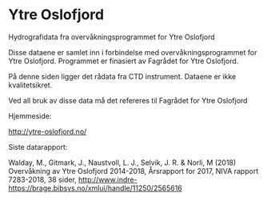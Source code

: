 # Ytre Oslofjord
Hydrografidata fra overvåkningsprogrammet for Ytre Oslofjord

Disse dataene er samlet inn i forbindelse med overvåkningsprogrammet for Ytre Oslofjord.
Programmet er finasiert av Fagrådet for Ytre Oslofjord.

På denne siden ligger det rådata fra CTD instrument. Dataene er ikke kvalitetsikret. 

Ved all bruk av disse data må det refereres til Fagrådet for Ytre Oslofjord

Hjemmeside:

http://ytre-oslofjord.no/

Siste datarapport:

Walday, M., Gitmark, J., Naustvoll, L. J., Selvik, J. R. & Norli, M (2018) 
Overvåkning av Ytre Oslofjord 2014-2018,
Årsrapport for 2017,
NIVA rapport 7283-2018, 38 sider,
http://www.indre-https://brage.bibsys.no/xmlui/handle/11250/2565616


